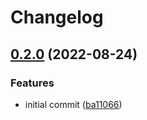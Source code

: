 # Changelog

## [0.2.0](https://github.com/ChipWolf/test-matrix/compare/b-a-v0.1.0...b-a-v0.2.0) (2022-08-24)


### Features

* initial commit ([ba11066](https://github.com/ChipWolf/test-matrix/commit/ba110663e0c5f0b856f243b127ac5e5dcbb665de))
